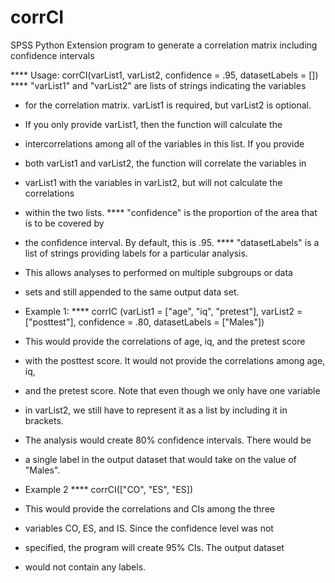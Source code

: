 # corrCI
SPSS Python Extension program to generate a correlation matrix including confidence intervals

**** Usage: corrCI(varList1, varList2, confidence = .95, datasetLabels = [])
**** "varList1" and "varList2" are lists of strings indicating the variables 
* for the correlation matrix. varList1 is required, but varList2 is optional. 
* If you only provide varList1, then the function will calculate the 
* intercorrelations among all of the variables in this list. If you provide 
* both varList1 and varList2, the function will correlate the variables in 
* varList1 with the variables in varList2, but will not calculate the correlations 
* within the two lists.
**** "confidence" is the proportion of the area that is to be covered by
* the confidence interval. By default, this is .95.
**** "datasetLabels" is a list of strings providing labels for a particular analysis.
* This allows analyses to performed on multiple subgroups or data
* sets and still appended to the same output data set.

* Example 1: 
**** corrIC (varList1 = ["age", "iq", "pretest"], 
varList2 = ["posttest"],
confidence = .80,
datasetLabels = ["Males"])
* This would provide the correlations of age, iq, and the pretest score 
* with the posttest score. It would not provide the correlations among age, iq,
* and the pretest score. Note that even though we only have one variable
* in varList2, we still have to represent it as a list by including it in brackets.
* The analysis would create 80% confidence intervals. There would be
* a single label in the output dataset that would take on the value of "Males".

* Example 2
**** corrCI(["CO", "ES", "ES])
* This would provide the correlations and CIs among the three 
* variables CO, ES, and IS. Since the confidence level was not 
* specified, the program will create 95% CIs. The output dataset
* would not contain any labels.
